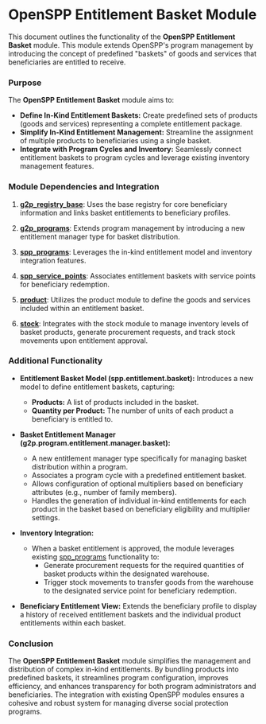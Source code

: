 # OpenSPP Entitlement Basket Module

This document outlines the functionality of the **OpenSPP Entitlement Basket** module. This module extends OpenSPP's program management by introducing the concept of predefined "baskets" of goods and services that beneficiaries are entitled to receive.

### Purpose

The **OpenSPP Entitlement Basket** module aims to:

* **Define In-Kind Entitlement Baskets:** Create predefined sets of products (goods and services) representing a complete entitlement package.
* **Simplify In-Kind Entitlement Management:** Streamline the assignment of multiple products to beneficiaries using a single basket.
* **Integrate with Program Cycles and Inventory:** Seamlessly connect entitlement baskets to program cycles and leverage existing inventory management features.

### Module Dependencies and Integration

1. **[g2p_registry_base](g2p_registry_base)**: Uses the base registry for core beneficiary information and links basket entitlements to beneficiary profiles.

2. **[g2p_programs](g2p_programs)**:  Extends program management by introducing a new entitlement manager type for basket distribution.

3. **[spp_programs](spp_programs)**: Leverages the in-kind entitlement model and inventory integration features. 

4. **[spp_service_points](spp_service_points)**: Associates entitlement baskets with service points for beneficiary redemption.

5. **[product](product)**:  Utilizes the product module to define the goods and services included within an entitlement basket.

6. **[stock](stock)**:  Integrates with the stock module to manage inventory levels of basket products, generate procurement requests, and track stock movements upon entitlement approval. 

### Additional Functionality

* **Entitlement Basket Model (spp.entitlement.basket):** Introduces a new model to define entitlement baskets, capturing:
    * **Products:** A list of products included in the basket.
    * **Quantity per Product:** The number of units of each product a beneficiary is entitled to.

* **Basket Entitlement Manager (g2p.program.entitlement.manager.basket):**  
    * A new entitlement manager type specifically for managing basket distribution within a program.
    * Associates a program cycle with a predefined entitlement basket.
    * Allows configuration of optional multipliers based on beneficiary attributes (e.g., number of family members).
    * Handles the generation of individual in-kind entitlements for each product in the basket based on beneficiary eligibility and multiplier settings.

* **Inventory Integration:**
    * When a basket entitlement is approved, the module leverages existing [spp_programs](spp_programs) functionality to:
        * Generate procurement requests for the required quantities of basket products within the designated warehouse. 
        * Trigger stock movements to transfer goods from the warehouse to the designated service point for beneficiary redemption.

* **Beneficiary Entitlement View:** Extends the beneficiary profile to display a history of received entitlement baskets and the individual product entitlements within each basket.

### Conclusion

The **OpenSPP Entitlement Basket** module simplifies the management and distribution of complex in-kind entitlements. By bundling products into predefined baskets, it streamlines program configuration, improves efficiency, and enhances transparency for both program administrators and beneficiaries. The integration with existing OpenSPP modules ensures a cohesive and robust system for managing diverse social protection programs. 
